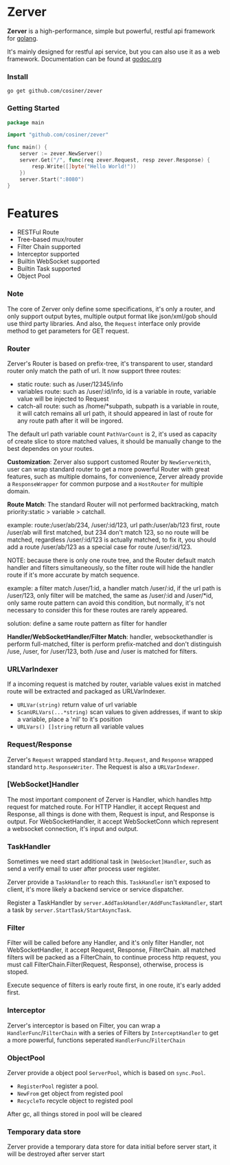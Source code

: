 # Zerver
__Zerver__ is a high-performance, simple but powerful, restful api framework for [golang](http://golang.org).

It's mainly designed for restful api service, but you can also use it as a web framework. Documentation can be found at [godoc.org](godoc.org/github.com/cosiner/zerver)

### Install
`go get github.com/cosiner/zever`

### Getting Started
```Go
package main

import "github.com/cosiner/zever"

func main() {
    server := zever.NewServer()
    server.Get("/", func(req zever.Request, resp zever.Response) {
        resp.Write([]byte("Hello World!"))    
    })
    server.Start(":8080")
}
```

# Features
* RESTFul Route
* Tree-based mux/router
* Filter Chain supported
* Interceptor supported
* Builtin WebSocket supported
* Builtin Task supported
* Object Pool

### Note
The core of Zerver only define some specifications, it's only a router, and only support output bytes, multiple output format like json/xml/gob should use third party libraries. And also, the `Request` interface only provide method to get parameters for GET request.

### Router
Zerver's Router is based on prefix-tree, it's transparent to user, standard router only match the path of url.
It now support three routes:
* static route: such as /user/12345/info
* variables route: such as /user/:id/info, id is a variable in route, variable value will be injected to Request
* catch-all route: such as /home/*subpath, subpath is a variable in route, it will catch remains all url path, it should appeared in last of route for any route path after it will be ingored.

The default url path variable count `PathVarCount` is 2, it's used as capacity of create slice to store matched values, it should be manually change to the best dependes on your routes.

__Customization__:
Zerver also support customed Router by `NewServerWith`, user can wrap standard router to get a more powerful Router with great features, such as multiple domains, for convenience, Zerver already provide a `ResponseWrapper` for common purpose and a `HostRouter` for multiple domain.

__Route Match__:
The standard Router will not performed backtracking, match priority:static > variable > catchall.

example: route:/user/ab/234, /user/:id/123, url path:/user/ab/123
first, route /user/ab will first matched, but 234 don't match 123, so no route will be matched, regardless /user/:id/123 is actually matched, to fix it,
you should add a route /user/ab/123 as a special case for route /user/:id/123.

NOTE: because there is only one route tree, and the Router default match handler and filters simultaneously, so the filter route will hide the handler route if it's more accurate by match sequence.

example: a filter match /user/1:id, a handler match /user/:id, if the url path is /user/123, only filter will be matched, the same as /user/:id and /user/*id, only same route pattern can avoid this condition, but normally, it's not necessary to consider this for these routes are rarely appeared.

solution: define a same route pattern as filter for handler

__Handler/WebSocketHandler/Filter Match__:
handler, websockethandler is perform full-matched, filter is perform prefix-matched and don't distinguish /use, /user, for /user/123, both /use and /user is matched for filters.

### URLVarIndexer
If a incoming request is matched by router, variable values exist in matched route will be extracted and packaged as URLVarIndexer.
* `URLVar(string)` return value of url variable
* `ScanURLVars(...*string)` scan values to given addresses, if want to skip a variable, place a 'nil' to it's position
* `URLVars() []string` return all variable values

### Request/Response
Zerver's `Request` wrapped standard `http.Request`, and `Response` wrapped standard `http.ResponseWriter`. The Request is also a `URLVarIndexer`.

### [WebSocket]Handler
The most important component of Zerver is Handler, which handles http request for matched route. For HTTP Handler, it accept Request and Response, all things is done with them, Request is input, and Response is output. For WebSocketHandler, it accept WebSocketConn which represent a websocket connection, it's input and output.

### TaskHandler
Sometimes we need start additional task in `[WebSocket]Handler`, such as send a verify email to user after process user register.

Zerver provide a `TaskHandler` to reach this. `TaskHandler` isn't exposed to client, it's more likely a backend service or service dispatcher.

Register a TaskHandler by `server.AddTaskHandler/AddFuncTaskHandler`, start a task by `server.StartTask/StartAsyncTask`.

### Filter
Filter will be called before any Handler, and it's only filter Handler, not WebSocketHandler, it accept Request, Response, FilterChain. all matched filters will be packed as a FilterChain, to continue process http request, you must call FilterChain.Filter(Request, Response), otherwise, process is stoped.

Execute sequence of filters is early route first, in one route, it's early added first.

### Interceptor
Zerver's interceptor is based on Filter, you can wrap a `HandlerFunc`/`FilterChain` with a series of Filters by `InterceptHandler` to get a more powerful, functions seperated `HandlerFunc`/`FilterChain`

### ObjectPool
Zerver provide a object pool `ServerPool`, which is based on `sync.Pool`.
* `RegisterPool` register a pool.
* `NewFrom` get object from registed pool
* `RecycleTo` recycle object to registed pool

After gc, all things stored in pool will be cleared

### Temporary data store
Zerver provide a temporary data store for data initial before server start, it will be destroyed after server start
